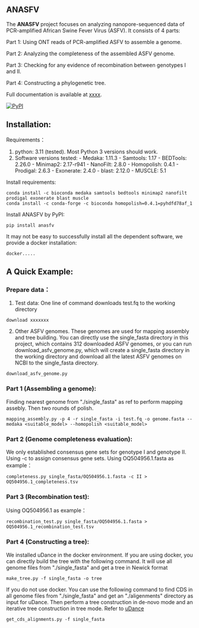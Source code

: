 ## ANASFV
The **ANASFV** project focuses on analyzing nanopore-sequenced data of PCR-amplified African Swine Fever Virus (ASFV). It consists of 4 parts:

Part 1: Using ONT reads of PCR-amplified ASFV to assemble a genome.

Part 2: Analyzing the completeness of the assembled ASFV genome.

Part 3: Checking for any evidence of recombination between genotypes I and II.

Part 4: Constructing a phylogenetic tree.

Full documentation is available at [xxxx](https://github.com/).


<a href="https://pypi.python.org/pypi/anasfv" rel="pypi">![PyPI](https://img.shields.io/pypi/v/anasfv?color=green) </a>


## Installation:

Requirements：
1. python: 3.11 (tested). Most Python 3 versions should work.
2. Software versions tested:
	 \- Medaka: 1.11.3
 	 \- Samtools: 1.17
  	 \- BEDTools: 2.26.0
  	 \- Minimap2: 2.17-r941
  	 \- NanoFilt: 2.8.0
  	 \- Homopolish: 0.4.1
  	 \- Prodigal: 2.6.3
  	 \- Exonerate: 2.4.0
  	 \- blast: 2.12.0
  	 \- MUSCLE: 5.1

  	 
 
Install requirements:
```
conda install -c bioconda medaka samtools bedtools minimap2 nanofilt prodigal exonerate blast muscle
conda install -c conda-forge -c bioconda homopolish=0.4.1=pyhdfd78af_1
```
Install ANASFV by PyPI:
```
pip install anasfv
```

It may not be easy to successfully install all the dependent software, we provide a docker installation:
```
docker.....
```

## A Quick Example:
### Prepare data：
1. Test data: One line of command downloads test.fq to the working directory
```
download xxxxxxx
```
2. Other ASFV genomes. These genomes are used for mapping assembly and tree building. You can directly use the single_fasta directory in this project, which contains 312 downloaded ASFV genomes, or you can run download_asfv_genome.py, which will create a single_fasta directory in the working directory and download all the latest ASFV genomes on NCBI to the single_fasta directory.
```
download_asfv_genome.py
```
### Part 1 (Assembling a genome):
Finding nearest genome from "./single_fasta" as ref to perform mapping assebly. Then two rounds of polish.
```
mapping_assembly.py -p 4 -r single_fasta -i test.fq -o genome.fasta --medaka <suitable_model> --homopolish <suitable_model> 
```
### Part 2 (Genome completeness evaluation):
We only established consensus gene sets for genotype I and genotype II. Using -c to assign consensus gene sets.
Using OQ504956.1.fasta as example：
```
completeness.py single_fasta/OQ504956.1.fasta -c II > OQ504956.1_completeness.tsv
```
### Part 3 (Recombination test):
Using OQ504956.1 as example：
```
recombination_test.py single_fasta/OQ504956.1.fasta > OQ504956.1_recombination_test.tsv
```
### Part 4 (Constructing a tree):
We installed uDance in the docker environment. If you are using docker, you can directly build the tree with the following command. It will use all genome files from "./single_fasta" and get a tree in Newick format
```
make_tree.py -f single_fasta -o tree
```

If you do not use docker. You can use the following command to find CDS in all genome files from "./single_fasta" and get an "./aligenments" directory as input for uDance. Then perform a tree construction in de-novo mode and an iterative tree construction in tree mode. Refer to [uDance](https://github.com/balabanmetin/uDance)
```
get_cds_alignments.py -f single_fasta
```






